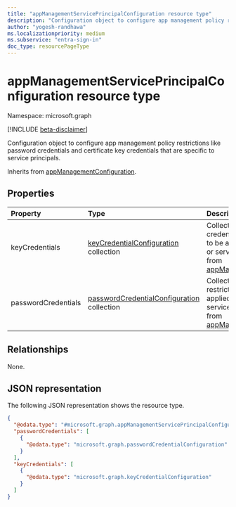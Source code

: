 ```yaml
---
title: "appManagementServicePrincipalConfiguration resource type"
description: "Configuration object to configure app management policy restrictions like that are specific to service principals."
author: "yogesh-randhawa"
ms.localizationpriority: medium
ms.subservice: "entra-sign-in"
doc_type: resourcePageType
---
```


# appManagementServicePrincipalConfiguration resource type

Namespace: microsoft.graph

[!INCLUDE [beta-disclaimer](../../includes/beta-disclaimer.md)]

Configuration object to configure app management policy restrictions like password credentials and certificate key credentials that are specific to service principals.


Inherits from [appManagementConfiguration](appmanagementconfiguration.md).

## Properties
| Property                                    | Type                                                                              | Description                                                                   |
| :------------------------------------------ | :-------------------------------------------------------------------------------- | :---------------------------------------------------------------------------- |
| keyCredentials                              | [keyCredentialConfiguration](keyCredentialConfiguration.md) collection            | Collection of certificate credential restrictions settings to be applied to an application or service principal. Inherited from [appManagementConfiguration](../resources/appmanagementconfiguration.md).|
| passwordCredentials                         | [passwordCredentialConfiguration](passwordCredentialConfiguration.md) collection  | Collection of password restrictions settings to be applied to an application or service principal. Inherited from [appManagementConfiguration](../resources/appmanagementconfiguration.md).|

## Relationships
None.

## JSON representation
The following JSON representation shows the resource type.
<!-- {
  "blockType": "resource",
  "@odata.type": "microsoft.graph.appManagementServicePrincipalConfiguration"
}
-->
``` json
{
  "@odata.type": "#microsoft.graph.appManagementServicePrincipalConfiguration",
  "passwordCredentials": [
    {
      "@odata.type": "microsoft.graph.passwordCredentialConfiguration"
    }
  ],
  "keyCredentials": [
    {
      "@odata.type": "microsoft.graph.keyCredentialConfiguration"
    }
  ]
}
```

